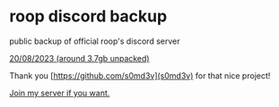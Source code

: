 # roop discord backup
public backup of official roop's discord server

[20/08/2023 (around 3.7gb unpacked)](https://drive.google.com/file/d/1PhOrmQ6pCAdDBpsWAMoH9CppH1fme2xD/view?usp=sharing)

Thank you [https://github.com/s0md3v](s0md3v) for that nice project!



[Join my server if you want.](https://discord.gg/hzrJBGPpgN)
